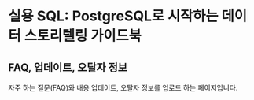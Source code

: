 # 실용 SQL: PostgreSQL로 시작하는 데이터 스토리텔링 가이드북

## FAQ, 업데이트, 오탈자 정보

자주 하는 질문(FAQ)와 내용 업데이트, 오탈자 정보를 업로드 하는 페이지입니다.

